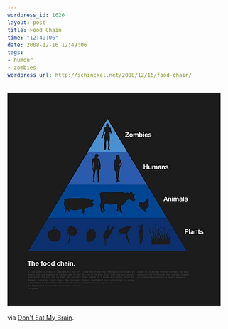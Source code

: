 ```yaml
--- 
wordpress_id: 1626
layout: post
title: Food Chain
time: "12:49:06"
date: 2008-12-16 12:49:06
tags: 
- humour
- zombies
wordpress_url: http://schinckel.net/2008/12/16/food-chain/
---
```

![foodchain.jpg][1]

via [Don't Eat My Brain][2].

   [1]: /images/2008/12/foodchain.jpg
   [2]: http://donteatmybrain.tumblr.com/

